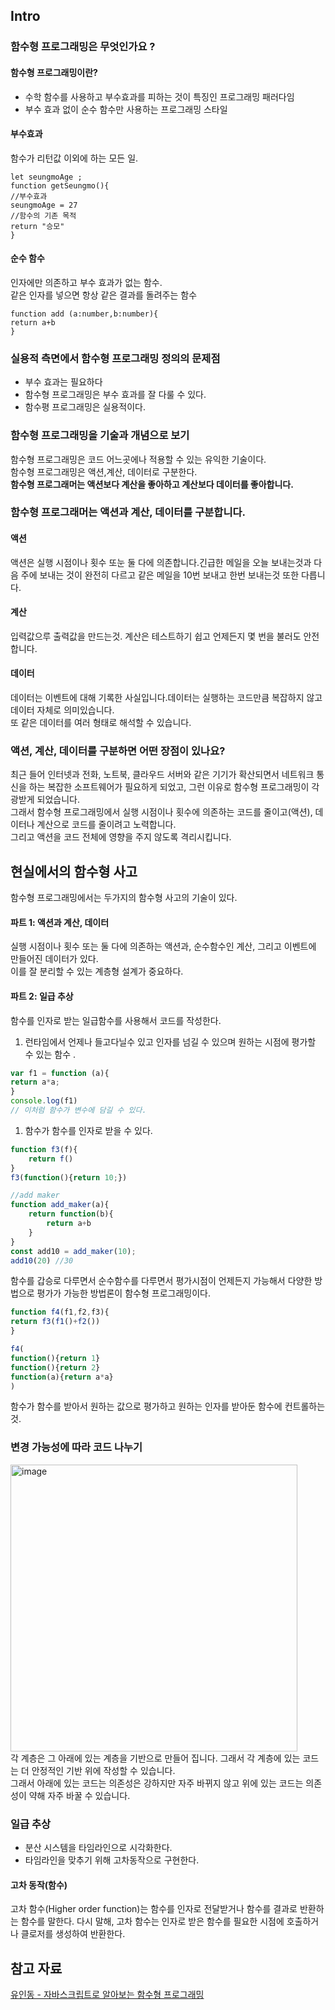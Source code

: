 ## Intro
### 함수형 프로그래밍은 무엇인가요 ?
#### 함수형 프로그래밍이란?
- 수학 함수를 사용하고 부수효과를 피하는 것이 특징인 프로그래밍 패러다임
- 부수 효과 없이 순수 함수만 사용하는 프로그래밍 스타일

#### 부수효과
함수가 리턴값 이외에 하는 모든 일.
```tsx
let seungmoAge ;
function getSeungmo(){
//부수효과
seungmoAge = 27
//함수의 기존 목적
return "승모"
}
```
#### 순수 함수
인자에만 의존하고 부수 효과가 없는 함수.<br>
같은 인자를 넣으면 항상 같은 결과를 돌려주는 함수
```tsx
function add (a:number,b:number){
return a+b
}
```

### 실용적 측면에서 함수형 프로그래밍 정의의 문제점
- 부수 효과는 필요하다
- 함수형 프로그래밍은 부수 효과를 잘 다룰 수 있다.
- 함수평 프로그래밍은 실용적이다.

### 함수형 프로그래밍을 기술과 개념으로 보기
함수형 프로그래밍은 코드 어느곳에나 적용할 수 있는 유익한 기술이다.
<br>
함수형 프로그래밍은 액션,계산, 데이터로 구분한다.
<br>
**함수형 프로그래머는 액션보다 계산을 좋아하고 계산보다 데이터를 좋아합니다.**

### 함수형 프로그래머는 액션과 계산, 데이터를 구분합니다.
#### 액션
액션은 실행 시점이나 횟수 또눈 둘 다에 의존합니다.긴급한 메일을 오늘 보내는것과 다음 주에 보내는 것이 완전히 다르고 같은 메일을 10번 보내고 한번 보내는것 또한 다릅니다.
#### 계산
입력값으루 출력값을 만드는것. 계산은 테스트하기 쉽고 언제든지 몇 번을 불러도 안전합니다.
#### 데이터
데이터는 이벤트에 대해 기록한 사실입니다.데이터는 실행하는 코드만큼 복잡하지 않고 데이터 자체로 의미있습니다.<br>
또 같은 데이터를 여러 형태로 해석할 수 있습니다.

### 액션, 계산, 데이터를 구분하면 어떤 장점이 있나요?
최근 들어 인터넷과 전화, 노트북, 클라우드 서버와 같은 기기가 확산되면서 네트워크 통신을 하는 복잡한 소프트웨어가 필요하게 되었고, 그런 이유로 함수형 프로그래밍이 각광받게 되었습니다.
<br>
그래서 함수형 프로그래밍에서 실행 시점이나 횟수에 의존하는 코드를 줄이고(액션), 데이터나 계산으로 코드를 줄이려고 노력합니다.
<br>
그리고 액션을 코드 전체에 영향을 주지 않도록 격리시킵니다.

## 현실에서의 함수형 사고
함수형 프로그래밍에서는 두가지의 함수형 사고의 기술이 있다.
#### 파트 1: 액션과 계산, 데이터
실행 시점이나 횟수 또는 둘 다에 의존하는 액션과, 순수함수인 계산, 그리고 이벤트에 만들어진 데이터가 있다.
<br>
이를 잘 분리할 수 있는 계층형 설계가 중요하다.
#### 파트 2: 일급 추상
함수를 인자로 받는 일급함수를 사용해서 코드를 작성한다.

1. 런타임에서 언제나 들고다닐수 있고 인자를 넘길 수 있으며 원하는 시점에 평가할 수 있는 함수 .

```jsx
var f1 = function (a){
return a*a;
}
console.log(f1)
// 이처럼 함수가 변수에 담길 수 있다.
```

1. 함수가 함수를 인자로 받을 수 있다.

```jsx
function f3(f){
	return f()
}
f3(function(){return 10;})
```

```jsx
//add maker
function add_maker(a){
	return function(b){
		return a+b
	}
}
const add10 = add_maker(10);
add10(20) //30
```

함수를 갑승로 다루면서 순수함수를 다루면서 평가시점이 언제든지 가능해서 다양한 방법으로 평가가 가능한 방법론이 함수형 프로그래밍이다.

```jsx
function f4(f1,f2,f3){
return f3(f1()+f2())
}

f4(
function(){return 1}
function(){return 2}
function(a){return a*a}
)
```

함수가 함수를 받아서 원하는 값으로 평가하고 원하는 인자를 받아둔 함수에 컨트롤하는것.

### 변경 가능성에 따라 코드 나누기

<img width="459" alt="image" src="https://github.com/FrontendStudySeoul/SsogSsogFunctionalCoding/assets/103626175/66e5c625-f127-4e9a-af5d-8779f09bd1b5">
<br>
각 계층은 그 아래에 있는 계층을 기반으로 만들어 집니다. 그래서 각 계층에 있는 코드는 더 안정적인 기반 위에 작성할 수 있습니다.
<br>
그래서 아래에 있는 코드는 의존성은 강하지만 자주 바뀌지 않고 위에 있는 코드는 의존성이 약해 자주 바꿀 수 있습니다.

### 일급 추상
- 분산 시스템을 타임라인으로 시각화한다.
- 타임라인을 맞추기 위해 고차동작으로 구현한다.

#### 고차 동작(함수)
고차 함수(Higher order function)는 함수를 인자로 전달받거나 함수를 결과로 반환하는 함수를 말한다. 다시 말해, 고차 함수는 인자로 받은 함수를 필요한 시점에 호출하거나 클로저를 생성하여 반환한다.

## 참고 자료
[유인동 - 자바스크립트로 알아보는 함수형 프로그래밍](https://www.inflearn.com/course/%ED%95%A8%EC%88%98%ED%98%95-%ED%94%84%EB%A1%9C%EA%B7%B8%EB%9E%98%EB%B0%8D)
